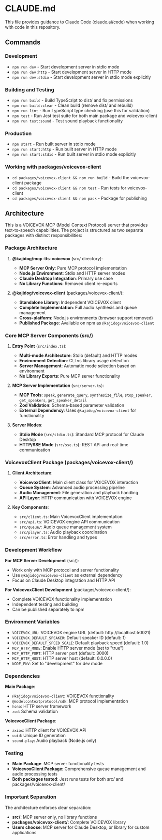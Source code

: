 # CLAUDE.md

This file provides guidance to Claude Code (claude.ai/code) when working with code in this repository.

## Commands

### Development
- `npm run dev` - Start development server in stdio mode
- `npm run dev:http` - Start development server in HTTP mode  
- `npm run dev:stdio` - Start development server in stdio mode explicitly

### Building and Testing
- `npm run build` - Build TypeScript to dist/ and fix permissions
- `npm run build:clean` - Clean build (remove dist/ and rebuild)
- `npm run lint` - Run TypeScript type checking (use this for validation)
- `npm test` - Run Jest test suite for both main package and voicevox-client
- `npm run test:sound` - Test sound playback functionality

### Production
- `npm start` - Run built server in stdio mode
- `npm run start:http` - Run built server in HTTP mode
- `npm run start:stdio` - Run built server in stdio mode explicitly

### Working with packages/voicevox-client
- `cd packages/voicevox-client && npm run build` - Build the voicevox-client package
- `cd packages/voicevox-client && npm test` - Run tests for voicevox-client
- `cd packages/voicevox-client && npm pack` - Package for publishing

## Architecture

This is a VOICEVOX MCP (Model Context Protocol) server that provides text-to-speech capabilities. The project is structured as two separate packages with distinct responsibilities:

### Package Architecture

1. **@kajidog/mcp-tts-voicevox** (src/ directory):
   - **MCP Server Only**: Pure MCP protocol implementation
   - **Node.js Environment**: Stdio and HTTP server modes
   - **Claude Desktop Integration**: Primary use case
   - **No Library Functions**: Removed client re-exports

2. **@kajidog/voicevox-client** (packages/voicevox-client/):
   - **Standalone Library**: Independent VOICEVOX client
   - **Complete Implementation**: Full audio synthesis and queue management
   - **Cross-platform**: Node.js environments (browser support removed)
   - **Published Package**: Available on npm as `@kajidog/voicevox-client`

### Core MCP Server Components (src/)

1. **Entry Point** (`src/index.ts`):
   - **Multi-mode Architecture**: Stdio (default) and HTTP modes
   - **Environment Detection**: CLI vs library usage detection
   - **Server Management**: Automatic mode selection based on environment
   - **No Library Exports**: Pure MCP server functionality

2. **MCP Server Implementation** (`src/server.ts`):
   - **MCP Tools**: `speak`, `generate_query`, `synthesize_file`, `stop_speaker`, `get_speakers`, `get_speaker_detail`
   - **Zod Validation**: Schema-based parameter validation
   - **External Dependency**: Uses `@kajidog/voicevox-client` for functionality

3. **Server Modes**:
   - **Stdio Mode** (`src/stdio.ts`): Standard MCP protocol for Claude Desktop
   - **HTTP/SSE Mode** (`src/sse.ts`): REST API and real-time communication

### VoicevoxClient Package (packages/voicevox-client/)

1. **Client Architecture**:
   - **VoicevoxClient**: Main client class for VOICEVOX interaction
   - **Queue System**: Advanced audio processing pipeline
   - **Audio Management**: File generation and playback handling
   - **API Layer**: HTTP communication with VOICEVOX engine

2. **Key Components**:
   - `src/client.ts`: Main VoicevoxClient implementation
   - `src/api.ts`: VOICEVOX engine API communication
   - `src/queue/`: Audio queue management system
   - `src/player.ts`: Audio playback coordination
   - `src/error.ts`: Error handling and types

### Development Workflow

**For MCP Server Development** (src/):
- Work only with MCP protocol and server functionality
- Use `@kajidog/voicevox-client` as external dependency
- Focus on Claude Desktop integration and HTTP API

**For VoicevoxClient Development** (packages/voicevox-client/):
- Complete VOICEVOX functionality implementation
- Independent testing and building
- Can be published separately to npm

### Environment Variables

- `VOICEVOX_URL`: VOICEVOX engine URL (default: http://localhost:50021)
- `VOICEVOX_DEFAULT_SPEAKER`: Default speaker ID (default: 1)
- `VOICEVOX_DEFAULT_SPEED_SCALE`: Default playback speed (default: 1.0)
- `MCP_HTTP_MODE`: Enable HTTP server mode (set to "true")
- `MCP_HTTP_PORT`: HTTP server port (default: 3000)
- `MCP_HTTP_HOST`: HTTP server host (default: 0.0.0.0)
- `NODE_ENV`: Set to "development" for dev mode

### Dependencies

**Main Package**:
- `@kajidog/voicevox-client`: VOICEVOX functionality
- `@modelcontextprotocol/sdk`: MCP protocol implementation
- `hono`: HTTP server framework
- `zod`: Schema validation

**VoicevoxClient Package**:
- `axios`: HTTP client for VOICEVOX API
- `uuid`: Unique ID generation
- `sound-play`: Audio playback (Node.js only)

### Testing

- **Main Package**: MCP server functionality tests
- **VoicevoxClient Package**: Comprehensive queue management and audio processing tests
- **Both packages tested**: Jest runs tests for both src/ and packages/voicevox-client/

### Important Separation

The architecture enforces clear separation:
- **src/**: MCP server only, no library functions
- **packages/voicevox-client/**: Complete VOICEVOX library
- **Users choose**: MCP server for Claude Desktop, or library for custom applications